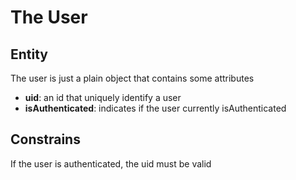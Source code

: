 # The User

## Entity
The user is just a plain object that contains some attributes

- __uid__: an id that uniquely identify a user
- __isAuthenticated__: indicates if the user currently isAuthenticated

## Constrains
If the user is authenticated, the uid must be valid

